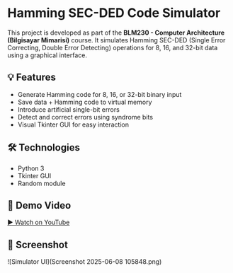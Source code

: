 
# Hamming SEC-DED Code Simulator

This project is developed as part of the **BLM230 - Computer Architecture (Bilgisayar Mimarisi)** course. It simulates Hamming SEC-DED (Single Error Correcting, Double Error Detecting) operations for 8, 16, and 32-bit data using a graphical interface.

## 💡 Features

- Generate Hamming code for 8, 16, or 32-bit binary input
- Save data + Hamming code to virtual memory
- Introduce artificial single-bit errors
- Detect and correct errors using syndrome bits
- Visual Tkinter GUI for easy interaction

## 🛠 Technologies

- Python 3
- Tkinter GUI
- Random module

## 🎥 Demo Video

[▶️ Watch on YouTube](https://youtu.be/pOE0MXaBdOE)


## 📸 Screenshot

![Simulator UI](Screenshot 2025-06-08 105848.png)




